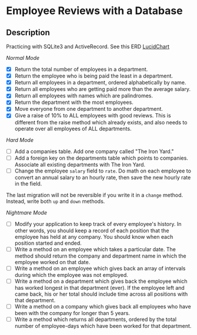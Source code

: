 # Employee Reviews with a Database

## Description

Practicing with SQLite3 and ActiveRecord.
See this ERD [LucidChart](https://www.lucidchart.com/documents/view/344365a8-55c7-4977-8b7b-3a4da4cb3a49)

*Normal Mode*
- [x] Return the total number of employees in a department.
- [x] Return the employee who is being paid the least in a department.
- [x] Return all employees in a department, ordered alphabetically by name.
- [x] Return all employees who are getting paid more than the average salary.
- [x] Return all employees with names which are palindromes.
- [x] Return the department with the most employees.
- [x] Move everyone from one department to another department.
- [x] Give a raise of 10% to ALL employees with good reviews.  This is different from the raise method which already exists, and also needs to operate over all employees of ALL departments.

*Hard Mode*
- [ ] Add a companies table.  Add one company called "The Iron Yard."
- [ ] Add a foreign key on the departments table which points to companies. Associate all existing departments with The Iron Yard.
- [ ] Change the employee `salary` field to `rate`.  Do math on each employee to convert an annual salary to an hourly rate, then save the new hourly rate in the field.

The last migration will not be reversible if you write it in a `change` method.  Instead, write both `up` and `down` methods.

*Nightmare Mode*
- [ ] Modify your application to keep track of every employee's history.  In other words, you should keep a record of each position that the employee has held at any company.  You should know when each position started and ended.
- [ ] Write a method on an employee which takes a particular date.  The method should return the company and department name in which the employee worked on that date.
- [ ] Write a method on an employee which gives back an array of intervals during which the employee was not employed.
- [ ] Write a method on a department which gives back the employee which has worked longest in that department (ever).  If the employee left and came back, his or her total should include time across all positions with that department.
- [ ] Write a method on a company which gives back all employees who have been with the company for longer than 5 years.
- [ ] Write a method which returns all departments, ordered by the total number of employee-days which have been worked for that department.

